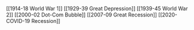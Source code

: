 [[1914-18 World War 1]]
[[1929-39 Great Depression]]
[[1939-45 World War 2]]
[[2000-02 Dot-Com Bubble]]
[[2007-09 Great Recession]]
[[2020- COVID-19 Recession]]
